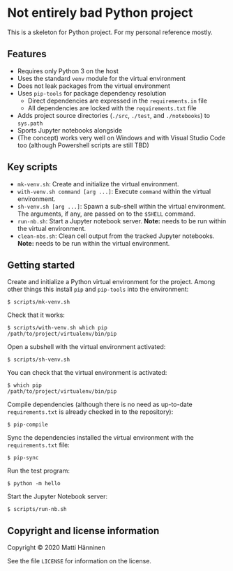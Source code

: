 # Not entirely bad Python project

This is a skeleton for Python project.  For my personal reference mostly.

## Features

- Requires only Python 3 on the host
- Uses the standard `venv` module for the virtual environment
- Does not leak packages from the virtual environment
- Uses `pip-tools` for package dependency resolution
  - Direct dependencies are expressed in the `requirements.in` file
  - All dependencies are locked with the `requirements.txt` file
- Adds project source directories (`./src`, `./test`, and `./notebooks`) to
  `sys.path`
- Sports Jupyter notebooks alongside
- (The concept) works very well on Windows and with Visual Studio Code too
  (although Powershell scripts are still TBD)

## Key scripts

- `mk-venv.sh`: Create and initialize the virtual environment.
- `with-venv.sh command [arg ...]`: Execute `command` within the virtual
  environment.
- `sh-venv.sh [arg ...]`: Spawn a sub-shell within the virtual environment.
  The arguments, if any, are passed on to the `$SHELL` command.
- `run-nb.sh`: Start a Jupyter notebook server. **Note:** needs to be run
  within the virtual environment.
- `clean-nbs.sh`: Clean cell output from the tracked Jupyter
  notebooks. **Note:** needs to be run within the virtual environment.

## Getting started

Create and initialize a Python virtual environment for the project.  Among
other things this install `pip` and `pip-tools` into the environment:

```console
$ scripts/mk-venv.sh
```

Check that it works:

```console
$ scripts/with-venv.sh which pip
/path/to/project/virtualenv/bin/pip
```

Open a subshell with the virtual environment activated:

```console
$ scripts/sh-venv.sh
```

You can check that the virtual environment is activated:

```console
$ which pip
/path/to/project/virtualenv/bin/pip
```

Compile dependencies (although there is no need as up-to-date
`requirements.txt` is already checked in to the repository):

```console
$ pip-compile
```

Sync the dependencies installed the virtual environment with the
`requirements.txt` file:

```console
$ pip-sync
```

Run the test program:

```console
$ python -m hello
```

Start the Jupyter Notebook server:

```console
$ scripts/run-nb.sh
```

## Copyright and license information

Copyright © 2020 Matti Hänninen

See the file `LICENSE` for information on the license.

